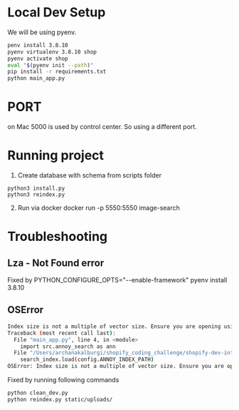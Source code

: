 # Local Dev Setup
We will be using pyenv.

```bash
penv install 3.8.10
pyenv virtualenv 3.8.10 shop
pyenv activate shop
eval "$(pyenv init --path)"
pip install -r requirements.txt
python main_app.py 
```

# PORT 
on Mac 5000 is used by control center. So using a different port.

# Running project
1. Create database with schema from scripts folder
```
python3 install.py
python3 reindex.py
```
2. Run via docker
docker run  -p 5550:5550 image-search

# Troubleshooting
## Lza - Not Found error
Fixed by  PYTHON_CONFIGURE_OPTS="--enable-framework" pyenv install 3.8.10


## OSError 
```sh
Index size is not a multiple of vector size. Ensure you are opening using the same metric you used to create the index.: Undefined error: 0 (0)
Traceback (most recent call last):
  File "main_app.py", line 4, in <module>
    import src.annoy_search as ann
  File "/Users/archanakalburgi/shopify_coding_challenge/shopify-dev-intern/src/annoy_search.py", line 14, in <module>
    search_index.load(config.ANNOY_INDEX_PATH)
OSError: Index size is not a multiple of vector size. Ensure you are opening using the same metric you used to create the index.: Undefined error: 0 (0)
```
Fixed by running following commands
```sh
python clean_dev.py
python reindex.py static/uploads/
```